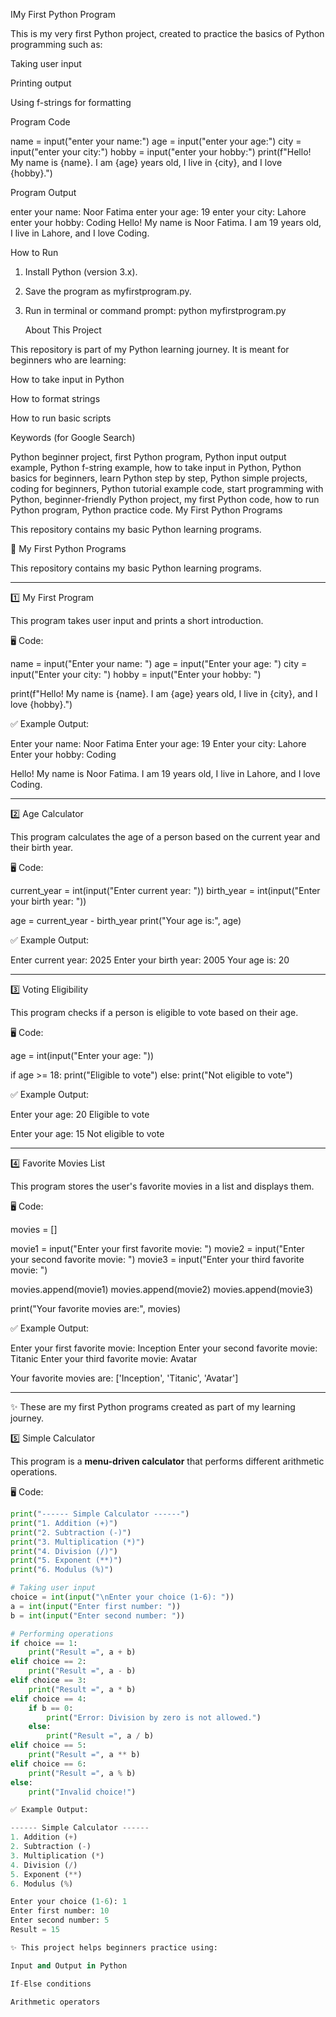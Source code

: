 IMy First Python Program

This is my very first Python project, created to practice the basics of Python programming such as:

Taking user input

Printing output

Using f-strings for formatting


Program Code

name = input("enter your name:")
age = input("enter your age:")
city = input("enter your city:")
hobby = input("enter your hobby:")
print(f"Hello! My name is {name}. I am {age} years old, I live in {city}, and I love {hobby}.")

Program Output

enter your name: Noor Fatima 
enter your age: 19 
enter your city: Lahore  
enter your hobby: Coding 
Hello! My name is Noor Fatima. I am 19 years old, I live in Lahore, and I love Coding.



How to Run

1. Install Python (version 3.x).


2. Save the program as myfirstprogram.py.


3. Run in terminal or command prompt:
python myfirstprogram.py



   About This Project

This repository is part of my Python learning journey.
It is meant for beginners who are learning:

How to take input in Python

How to format strings

How to run basic scripts

 Keywords (for Google Search)

Python beginner project, first Python program, Python input output example, Python f-string example, how to take input in Python, Python basics for beginners, learn Python step by step, Python simple projects, coding for beginners, Python tutorial example code, start programming with Python, beginner-friendly Python project, my first Python code, how to run Python program, Python practice code.
My First Python Programs

This repository contains my basic Python learning programs.

📘 My First Python Programs

This repository contains my basic Python learning programs.


---

1️⃣ My First Program

This program takes user input and prints a short introduction.

🖥 Code:

name = input("Enter your name: ")
age = input("Enter your age: ")
city = input("Enter your city: ")
hobby = input("Enter your hobby: ")

print(f"Hello! My name is {name}. I am {age} years old, I live in {city}, and I love {hobby}.")

✅ Example Output:

Enter your name: Noor Fatima
Enter your age: 19
Enter your city: Lahore
Enter your hobby: Coding

Hello! My name is Noor Fatima. I am 19 years old, I live in Lahore, and I love Coding.


---

2️⃣ Age Calculator

This program calculates the age of a person based on the current year and their birth year.

🖥 Code:

current_year = int(input("Enter current year: "))
birth_year = int(input("Enter your birth year: "))

age = current_year - birth_year
print("Your age is:", age)

✅ Example Output:

Enter current year: 2025
Enter your birth year: 2005
Your age is: 20


---

3️⃣ Voting Eligibility

This program checks if a person is eligible to vote based on their age.

🖥 Code:

age = int(input("Enter your age: "))

if age >= 18:
    print("Eligible to vote")
else:
    print("Not eligible to vote")

✅ Example Output:

Enter your age: 20
Eligible to vote

Enter your age: 15
Not eligible to vote


---

4️⃣ Favorite Movies List

This program stores the user's favorite movies in a list and displays them.

🖥 Code:

movies = []

movie1 = input("Enter your first favorite movie: ")
movie2 = input("Enter your second favorite movie: ")
movie3 = input("Enter your third favorite movie: ")

movies.append(movie1)
movies.append(movie2)
movies.append(movie3)

print("Your favorite movies are:", movies)

✅ Example Output:

Enter your first favorite movie: Inception
Enter your second favorite movie: Titanic
Enter your third favorite movie: Avatar

Your favorite movies are: ['Inception', 'Titanic', 'Avatar']


---

✨ These are my first Python programs created as part of my learning journey.

5️⃣ Simple Calculator


This program is a **menu-driven calculator** that performs different arithmetic operations.

🖥 Code:
```python
print("------ Simple Calculator ------")
print("1. Addition (+)")
print("2. Subtraction (-)")
print("3. Multiplication (*)")
print("4. Division (/)")
print("5. Exponent (**)")
print("6. Modulus (%)")

# Taking user input
choice = int(input("\nEnter your choice (1-6): "))
a = int(input("Enter first number: "))
b = int(input("Enter second number: "))

# Performing operations
if choice == 1:
    print("Result =", a + b)
elif choice == 2:
    print("Result =", a - b)
elif choice == 3:
    print("Result =", a * b)
elif choice == 4:
    if b == 0:
        print("Error: Division by zero is not allowed.")
    else:
        print("Result =", a / b)
elif choice == 5:
    print("Result =", a ** b)
elif choice == 6:
    print("Result =", a % b)
else:
    print("Invalid choice!")

✅ Example Output:

------ Simple Calculator ------
1. Addition (+)
2. Subtraction (-)
3. Multiplication (*)
4. Division (/)
5. Exponent (**)
6. Modulus (%)

Enter your choice (1-6): 1
Enter first number: 10
Enter second number: 5
Result = 15

✨ This project helps beginners practice using:

Input and Output in Python

If-Else conditions

Arithmetic operators


